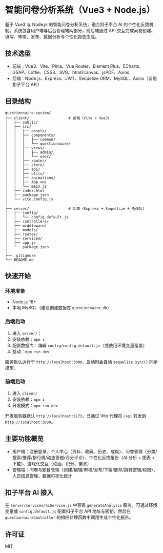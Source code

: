 # 智能问卷分析系统（Vue3 + Node.js）

基于 Vue3 与 Node.js 的智能问卷分析系统，融合扣子平台 AI 的个性化反馈机制。系统包含用户端与后台管理端两部分，前后端通过 API 交互完成问卷创建、填写、审核、发布、数据分析与个性化报告生成。

## 技术选型

- 前端：Vue3、Vite、Pinia、Vue Router、Element Plus、ECharts、GSAP、Lottie、CSS3、SVG、html2canvas、jsPDF、Axios
- 后端：Node.js、Express、JWT、Sequelize ORM、MySQL、Axios（调用扣子平台 API）

## 目录结构

```text
questionnaire-system/
├── client/                  # 前端（Vite + Vue3）
│   ├── public/
│   ├── src/
│   │   ├── assets/
│   │   ├── components/
│   │   │   ├── common/
│   │   │   └── questionnaire/
│   │   ├── views/
│   │   │   ├── admin/
│   │   │   └── user/
│   │   ├── router/
│   │   ├── store/
│   │   ├── api/
│   │   ├── utils/
│   │   ├── animations/
│   │   ├── App.vue
│   │   └── main.js
│   ├── index.html
│   ├── package.json
│   └── vite.config.js
│
├── server/                  # 后端（Express + Sequelize + MySQL）
│   ├── config/
│   │   └── config.default.js
│   ├── controllers/
│   ├── middleware/
│   ├── models/
│   ├── routes/
│   ├── services/
│   ├── app.js
│   └── package.json
│
├── .gitignore
└── README.md
```

## 快速开始

### 环境准备

- Node.js 18+
- 本地 MySQL（建议创建数据库 `questionnaire_db`）

### 后端启动

1. 进入 `server/`：
2. 安装依赖：`npm i`
3. 配置数据库：编辑 `config/config.default.js`（或使用环境变量覆盖）
4. 启动：`npm run dev`

服务默认运行于 `http://localhost:3000`，启动时会自动 `sequelize.sync()` 同步模型。

### 前端启动

1. 进入 `client/`
2. 安装依赖：`npm i`
3. 开发模式：`npm run dev`

开发服务器默认 `http://localhost:5173`，已通过 Vite 代理将 `/api` 转发到 `http://localhost:3000`。

## 主要功能概览

- 用户端：注册登录、个人中心（资料、收藏、历史、成就）、问卷管理（分类/搜索/推荐/排行榜/动态答题/评分评论）、个性化反馈报告（AI 分析 + 图表 + 下载）、游戏化交互（动画、积分、徽章）
- 管理端：问卷与题目管理（创建/编辑/审核/发布/下架/删除/跳转逻辑/权限）、人员信息管理、数据可视化统计

## 扣子平台 AI 接入

在 `server/services/aiService.js` 中预置 `generateAnalysis` 服务。可通过环境变量或 `config.default.js` 配置扣子平台 API 地址与密钥，然后在 `questionnaireController` 的相应处理函数中调用生成个性化报告。

## 许可证

MIT


